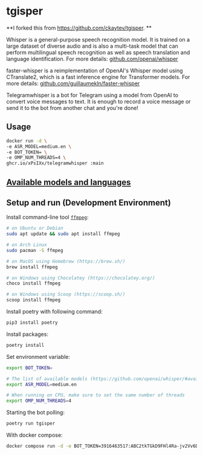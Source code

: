 # tgisper
**I forked this from https://github.com/ckaytev/tgisper.
**

Whisper is a general-purpose speech recognition model. It is trained on a large dataset of diverse audio and is also a multi-task model that can perform multilingual speech recognition as well as speech translation and language identification. For more details: [github.com/openai/whisper](https://github.com/openai/whisper/)

faster-whisper is a reimplementation of OpenAI's Whisper model using CTranslate2, which is a fast inference engine for Transformer models. For more details: [github.com/guillaumekln/faster-whisper](https://github.com/guillaumekln/faster-whisper/)

Telegramwhisper is a bot for Telegram using a model from OpenAI to convert voice messages to text. It is enough to record a voice message or send it to the bot from another chat and you're done!


## Usage
```bash
docker run -d \
-e ASR_MODEL=medium.en \
-e BOT_TOKEN= \
-e OMP_NUM_THREADS=4 \
ghcr.io/xPsIXx/telegramwhisper :main
```

## [Available models and languages](https://github.com/openai/whisper/#available-models-and-languages)

## Setup and run (Development Environment)

Install command-line tool [`ffmpeg`](https://ffmpeg.org/):

```bash
# on Ubuntu or Debian
sudo apt update && sudo apt install ffmpeg

# on Arch Linux
sudo pacman -S ffmpeg

# on MacOS using Homebrew (https://brew.sh/)
brew install ffmpeg

# on Windows using Chocolatey (https://chocolatey.org/)
choco install ffmpeg

# on Windows using Scoop (https://scoop.sh/)
scoop install ffmpeg
```

Install poetry with following command:

```sh
pip3 install poetry
```

Install packages:

```sh
poetry install
```

Set environment variable:
```sh
export BOT_TOKEN=

# The list of available models (https://github.com/openai/whisper/#available-models-and-languages)
export ASR_MODEL=medium.en 

# When running on CPU, make sure to set the same number of threads
export OMP_NUM_THREADS=4
```

Starting the bot polling:

```sh
poetry run tgisper
```

With docker compose:

```sh
docker compose run -d -e BOT_TOKEN=3916463517:ABC2tkTGkD9FHl4Ra-jv2Vv6DVECTyeV3Mm tgisper
```
